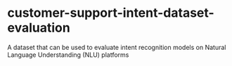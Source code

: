 # customer-support-intent-dataset-evaluation
A dataset that can be used to evaluate intent recognition models on Natural Language Understanding (NLU) platforms
